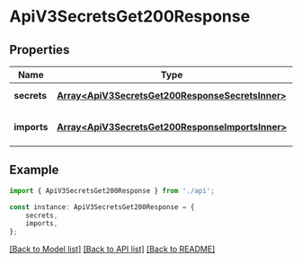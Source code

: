 # ApiV3SecretsGet200Response


## Properties

Name | Type | Description | Notes
------------ | ------------- | ------------- | -------------
**secrets** | [**Array&lt;ApiV3SecretsGet200ResponseSecretsInner&gt;**](ApiV3SecretsGet200ResponseSecretsInner.md) |  | [default to undefined]
**imports** | [**Array&lt;ApiV3SecretsGet200ResponseImportsInner&gt;**](ApiV3SecretsGet200ResponseImportsInner.md) |  | [optional] [default to undefined]

## Example

```typescript
import { ApiV3SecretsGet200Response } from './api';

const instance: ApiV3SecretsGet200Response = {
    secrets,
    imports,
};
```

[[Back to Model list]](../README.md#documentation-for-models) [[Back to API list]](../README.md#documentation-for-api-endpoints) [[Back to README]](../README.md)
